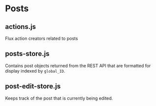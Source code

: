 Posts
=======

## actions.js
Flux action creators related to posts

## posts-store.js
Contains post objects returned from the REST API that are formatted for display indexed by `global_ID`.

## post-edit-store.js
Keeps track of the post that is currently being edited.
